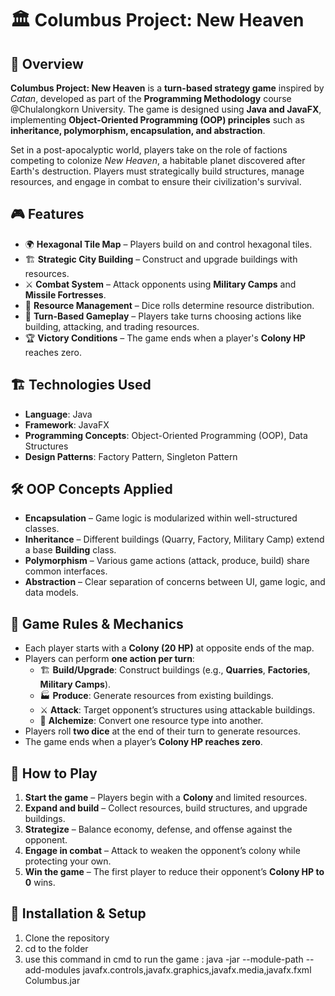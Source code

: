 # 🏛️ Columbus Project: New Heaven

## 📌 Overview
**Columbus Project: New Heaven** is a **turn-based strategy game** inspired by *Catan*, developed as part of the **Programming Methodology** course @Chulalongkorn University. The game is designed using **Java and JavaFX**, implementing **Object-Oriented Programming (OOP) principles** such as **inheritance, polymorphism, encapsulation, and abstraction**.

Set in a post-apocalyptic world, players take on the role of factions competing to colonize *New Heaven*, a habitable planet discovered after Earth's destruction. Players must strategically build structures, manage resources, and engage in combat to ensure their civilization's survival.

## 🎮 Features
- 🌍 **Hexagonal Tile Map** – Players build on and control hexagonal tiles.
- 🏗️ **Strategic City Building** – Construct and upgrade buildings with resources.
- ⚔️ **Combat System** – Attack opponents using **Military Camps** and **Missile Fortresses**.
- 🎲 **Resource Management** – Dice rolls determine resource distribution.
- 🔄 **Turn-Based Gameplay** – Players take turns choosing actions like building, attacking, and trading resources.
- 🏆 **Victory Conditions** – The game ends when a player's **Colony HP** reaches zero.

## 🏗️ Technologies Used
- **Language**: Java  
- **Framework**: JavaFX  
- **Programming Concepts**: Object-Oriented Programming (OOP), Data Structures  
- **Design Patterns**: Factory Pattern, Singleton Pattern  

## 🛠️ OOP Concepts Applied
- **Encapsulation** – Game logic is modularized within well-structured classes.
- **Inheritance** – Different buildings (Quarry, Factory, Military Camp) extend a base **Building** class.
- **Polymorphism** – Various game actions (attack, produce, build) share common interfaces.
- **Abstraction** – Clear separation of concerns between UI, game logic, and data models.

## 🎲 Game Rules & Mechanics
- Each player starts with a **Colony (20 HP)** at opposite ends of the map.
- Players can perform **one action per turn**:
  - 🏗 **Build/Upgrade**: Construct buildings (e.g., **Quarries**, **Factories**, **Military Camps**).
  - 🏭 **Produce**: Generate resources from existing buildings.
  - ⚔️ **Attack**: Target opponent’s structures using attackable buildings.
  - 🔄 **Alchemize**: Convert one resource type into another.
- Players roll **two dice** at the end of their turn to generate resources.
- The game ends when a player’s **Colony HP reaches zero**.

## 📜 How to Play
1. **Start the game** – Players begin with a **Colony** and limited resources.
2. **Expand and build** – Collect resources, build structures, and upgrade buildings.
3. **Strategize** – Balance economy, defense, and offense against the opponent.
4. **Engage in combat** – Attack to weaken the opponent’s colony while protecting your own.
5. **Win the game** – The first player to reduce their opponent’s **Colony HP to 0** wins.

## 🔧 Installation & Setup
1. Clone the repository
2. cd to the folder
3. use this command in cmd to run the game : java -jar --module-path <your javaFX lib> --add-modules javafx.controls,javafx.graphics,javafx.media,javafx.fxml Columbus.jar
